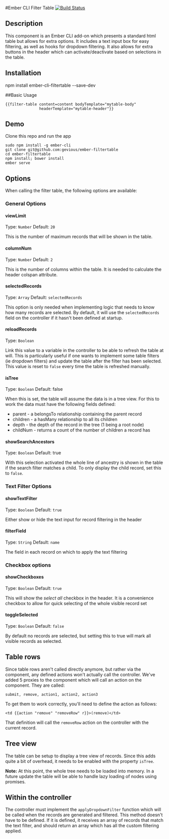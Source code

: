 #Ember CLI Filter Table [![Build Status](https://travis-ci.org/gevious/ember-filtertable.svg)](https://travis-ci.org/gevious/ember-filtertable)

## Description
This component is an Ember CLI add-on which presents a standard html table but
allows for extra options. It includes a text input box for easy filtering, as
well as hooks for dropdown filtering. It also allows for extra buttons in the
header which can activate/deactivate based on selections in the table.

## Installation
npm install ember-cli-filtertable --save-dev

##Basic Usage

    {{filter-table content=content bodyTemplate="mytable-body"
                   headerTemplate="mytable-header"}}

## Demo
Clone this repo and run the app

    sudo npm install -g ember-cli
    git clone git@github.com:gevious/ember-filtertable
    cd ember-filtertable
    npm install; bower install
    ember serve


## Options
When calling the filter table, the following options are available:

### General Options

#### viewLimit
Type: `Number`
Default: `20`

This is the number of maximum records that will be shown in the table.

#### columnNum
Type: `Number`
Default: `2`

This is the number of columns within the table. It is needed to calculate the
header colspan attribute.

#### selectedRecords
Type: `Array`
Default: `selectedRecords`

This option is only needed when implementing logic that needs to know how many
records are selected. By default, it will use the `selectedRecords` field on
the controller if it hasn't been defined at startup.

#### reloadRecords
Type: `Boolean`

Link this value to a variable in the controller to be able to refresh the table
at will. This is particularly useful if one wants to implement some table
filters (ie dropdown filters) and update the table after the filter has been
selected. This value is reset to `false` every time the table is refreshed
manually.

#### isTree
Type: `Boolean`
Default: false

When this is set, the table will assume the data is in a tree view. For this
to work the data must have the following fields defined:

- parent - a belongsTo relationship containing the parent record
- children - a hasMany relationship to all its children
- depth - the depth of the record in the tree (1 being a root node)
- childNum - returns a count of the number of children a record has

#### showSearchAncestors
Type: `Boolean`
Default: true

With this selection activated the whole line of ancestry is shown in the table
if the search filter matches a child. To only display the child record, set
this to `false`.

### Text Filter Options

#### showTextFilter
Type: `Boolean`
Default: `true`

Either show or hide the text input for record filtering in the header

#### filterField
Type: `String`
Default: `name`

The field in each record on which to apply the text filtering

### Checkbox options

#### showCheckboxes
Type: `Boolean`
Default: `true`

This will show the _select all_ checkbox in the header. It is a convenience checkbox to allow for quick selecting of the whole visible record set

#### toggleSelected
Type: `Boolean`
Default: `false`

By default no records are selected, but setting this to true will mark all visible records as selected.


## Table rows
Since table rows aren't called directly anymore, but rather via the component,
any defined actions won't actually call the controller.  We've added 5 proxies
to the component which will call an action on the component. They are called:

    submit, remove, action1, action2, action3

To get them to work correctly, you'll need to define the action as follows:


    <td {{action "remove" "removeRow" r}}>(remove)</td>

That definition will call the `removeRow` action on the controller with the
current record.


## Tree view
The table can be setup to display a tree view of records.  Since this adds
quite a bit of overhead, it needs to be enabled with the property `isTree`.

__Note:__ At this point, the whole tree needs to be loaded into memory. In a
future update the table will be able to handle lazy loading of nodes using
promises.

## Within the controller

The controller must implement the `applyDropdownFilter` function which will be
called when the records are generated and filtered. This method doesn't have to
be defined. If it is defined, it receives an array of records that match the
text filter, and should return an array which has all the custom filtering
applied.
